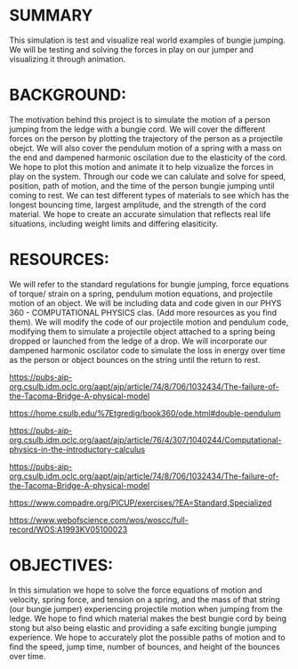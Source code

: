 # SUMMARY
This simulation is test and visualize real world examples of bungie jumping. We will be testing and solving the forces in play on our jumper and visualizing it through animation.

# BACKGROUND:
The motivation behind this project is to simulate the motion of a person jumping from the ledge with a bungie cord. We will cover the different forces on the person by plotting the trajectory of the person as a projectile obejct. We will also cover the pendulum motion of a spring with a mass on the end and dampened harmonic oscilation due to the elasticity of the cord. We hope to plot this motion and animate it to help vizualize the forces in play on the system. Through our code we can calulate and solve for speed, position, path of motion, and the time of the person bungie jumping until coming to rest. We can test different types of materials to see which has the longest bouncing time, largest amplitude, and the strength of the cord material. We hope to create an accurate simulation that reflects real life situations, including weight limits and differing elasiticity.

# RESOURCES:
We will refer to the standard regulations for bungie jumping, force equations of torque/ strain on a spring, pendulum motion equations, and projectile motion of an object. We will be including data and code given in our PHYS 360 - COMPUTATIONAL PHYSICS clas. (Add more resources as you find them). We will modify the code of our projectile motion and pendulum code, modifying them to simulate a projectile object attached to a spring being dropped or launched from the ledge of a drop. We will incorporate our dampened harmonic oscilator code to simulate the loss in energy over time as the person or object bounces on the string until the return to rest.

https://pubs-aip-org.csulb.idm.oclc.org/aapt/ajp/article/74/8/706/1032434/The-failure-of-the-Tacoma-Bridge-A-physical-model

https://home.csulb.edu/%7Etgredig/book360/ode.html#double-pendulum

https://pubs-aip-org.csulb.idm.oclc.org/aapt/ajp/article/76/4/307/1040244/Computational-physics-in-the-introductory-calculus

https://pubs-aip-org.csulb.idm.oclc.org/aapt/ajp/article/74/8/706/1032434/The-failure-of-the-Tacoma-Bridge-A-physical-model

https://www.compadre.org/PICUP/exercises/?EA=Standard,Specialized

https://www.webofscience.com/wos/woscc/full-record/WOS:A1993KV05100023

# OBJECTIVES:
In this simulation we hope to solve the force equations of motion and velocity, spring force, and tension on a spring, and the mass of that string (our bungie jumper) experiencing projectile motion when jumping from the ledge. We hope to find which material makes the best bungie cord by being stong but also being elastic and providing a safe exciting bungie jumping experience. We hope to accurately plot the possible paths of motion and to find the speed, jump time, number of bounces, and height of the bounces over time.
